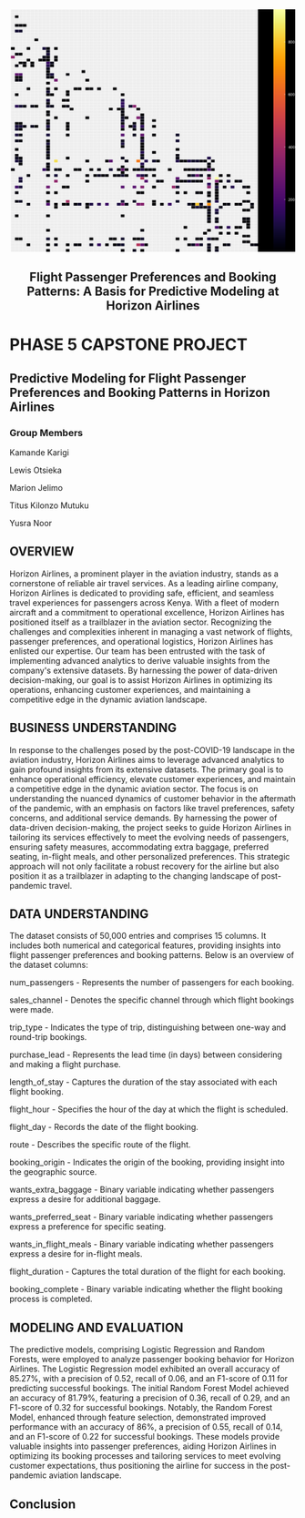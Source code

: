 <div align="center">
    <div style="float: center;">
        <img src="heatmap_image.png" alt="Heatmap Image" width="500"/>
    </div>
</div>
<div align="center"><h2>Flight Passenger Preferences and Booking Patterns: A Basis for Predictive Modeling at Horizon Airlines</h2></div>

# PHASE 5 CAPSTONE PROJECT
## Predictive Modeling for Flight Passenger Preferences and   Booking Patterns in Horizon Airlines
### Group Members
Kamande Karigi

Lewis Otsieka

Marion Jelimo

Titus Kilonzo Mutuku

Yusra Noor

## OVERVIEW

Horizon Airlines, a prominent player in the aviation industry, stands as a cornerstone of reliable air travel services. As a leading airline company, Horizon Airlines is dedicated to providing safe, efficient, and seamless travel experiences for passengers across Kenya. With a fleet of modern aircraft and a commitment to operational excellence, Horizon Airlines has positioned itself as a trailblazer in the aviation sector. Recognizing the challenges and complexities inherent in managing a vast network of flights, passenger preferences, and operational logistics, Horizon Airlines has enlisted our expertise. Our team has been entrusted with the task of implementing advanced analytics to derive valuable insights from the company's extensive datasets. By harnessing the power of data-driven decision-making, our goal is to assist Horizon Airlines in optimizing its operations, enhancing customer experiences, and maintaining a competitive edge in the dynamic aviation landscape.


## BUSINESS UNDERSTANDING

In response to the challenges posed by the post-COVID-19 landscape in the aviation industry, Horizon Airlines aims to leverage advanced analytics to gain profound insights from its extensive datasets. The primary goal is to enhance operational efficiency, elevate customer experiences, and maintain a competitive edge in the dynamic aviation sector. The focus is on understanding the nuanced dynamics of customer behavior in the aftermath of the pandemic, with an emphasis on factors like travel preferences, safety concerns, and additional service demands. By harnessing the power of data-driven decision-making, the project seeks to guide Horizon Airlines in tailoring its services effectively to meet the evolving needs of passengers, ensuring safety measures, accommodating extra baggage, preferred seating, in-flight meals, and other personalized preferences. This strategic approach will not only facilitate a robust recovery for the airline but also position it as a trailblazer in adapting to the changing landscape of post-pandemic travel.


## DATA UNDERSTANDING

The dataset consists of 50,000 entries and comprises 15 columns. It includes both numerical and categorical features, providing insights into flight passenger preferences and booking patterns. Below is an overview of the dataset columns:


num_passengers - Represents the number of passengers for each booking.


sales_channel - Denotes the specific channel through which flight bookings were made.


trip_type - Indicates the type of trip, distinguishing between one-way and round-trip bookings.


purchase_lead - Represents the lead time (in days) between considering and making a flight purchase.


length_of_stay - Captures the duration of the stay associated with each flight booking.


flight_hour - Specifies the hour of the day at which the flight is scheduled.


flight_day - Records the date of the flight booking.


route - Describes the specific route of the flight.


booking_origin - Indicates the origin of the booking, providing insight into the geographic source.


wants_extra_baggage - Binary variable indicating whether passengers express a desire for additional baggage.


wants_preferred_seat - Binary variable indicating whether passengers express a preference for specific seating.


wants_in_flight_meals - Binary variable indicating whether passengers express a desire for in-flight meals.


flight_duration - Captures the total duration of the flight for each booking.


booking_complete - Binary variable indicating whether the flight booking process is completed.


## MODELING AND EVALUATION

The predictive models, comprising Logistic Regression and Random Forests, were employed to analyze passenger booking behavior for Horizon Airlines. The Logistic Regression model exhibited an overall accuracy of 85.27%, with a precision of 0.52, recall of 0.06, and an F1-score of 0.11 for predicting successful bookings. The initial Random Forest Model achieved an accuracy of 81.79%, featuring a precision of 0.36, recall of 0.29, and an F1-score of 0.32 for successful bookings. Notably, the Random Forest Model, enhanced through feature selection, demonstrated improved performance with an accuracy of 86%, a precision of 0.55, recall of 0.14, and an F1-score of 0.22 for successful bookings. These models provide valuable insights into passenger preferences, aiding Horizon Airlines in optimizing its booking processes and tailoring services to meet evolving customer expectations, thus positioning the airline for success in the post-pandemic aviation landscape.

## Conclusion 

